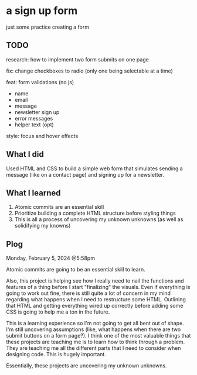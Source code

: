 # a sign up form
just some practice creating a form

## TODO
research: how to implement two form submits on one page

fix: change checkboxes to radio (only one being selectable at a time)

feat: form validations (no js)
- name
- email
- message
- newsletter sign up
- error messages
- helper text (opt)

style: focus and hover effects

## What I did
Used HTML and CSS to build a simple web form that simulates sending a message (like on a contact page) and signing up for a newsletter.

## What I learned
1. Atomic commits are an essential skill
2. Prioritize building a complete HTML structure before styling things
3. This is all a process of uncovering my unknown unknowns (as well as solidifying my knowns)

## Plog

Monday, February 5, 2024 @5:58pm

Atomic commits are going to be an essential skill to learn.

Also, this project is helping see how I really need to nail the functions and features of a thing before I start "finalizing" the visuals. Even if everything is going to work out fine, there is still quite a lot of concern in my mind regarding what happens when I need to restructure some HTML. Outlining that HTML and getting everything wired up correctly before adding some CSS is going to help me a ton in the future.

This is a learning experience so I'm not going to get all bent out of shape. I'm still uncovering assumptions (like, what happens when there are two submit buttons on a form page?). I think one of the most valuable things that these projects are teaching me is to learn how to think through a problem. They are teaching me all the different parts that I need to consider when designing code. This is hugely important. 

Essentially, these projects are uncovering my unknown unknowns.